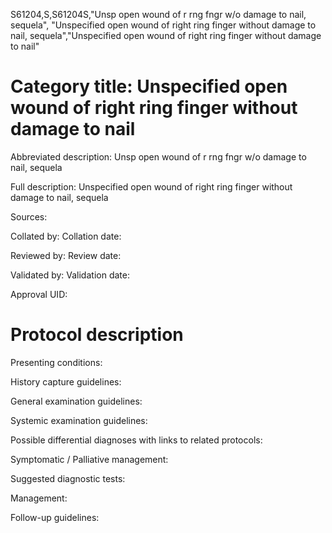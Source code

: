 S61204,S,S61204S,"Unsp open wound of r rng fngr w/o damage to nail, sequela", "Unspecified open wound of right ring finger without damage to nail, sequela","Unspecified open wound of right ring finger without damage to nail"
# Category title: Unspecified open wound of right ring finger without damage to nail

Abbreviated description: Unsp open wound of r rng fngr w/o damage to nail, sequela

Full description: Unspecified open wound of right ring finger without damage to nail, sequela

Sources:

Collated by:
Collation date:

Reviewed by:
Review date:

Validated by:
Validation date:

Approval UID:

# Protocol description

Presenting conditions:

History capture guidelines:

General examination guidelines:

Systemic examination guidelines:

Possible differential diagnoses with links to related protocols:

Symptomatic / Palliative management:

Suggested diagnostic tests:

Management:

Follow-up guidelines:
